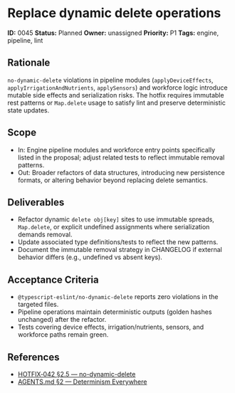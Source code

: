 # Replace dynamic delete operations

**ID:** 0045
**Status:** Planned
**Owner:** unassigned
**Priority:** P1
**Tags:** engine, pipeline, lint

## Rationale
`no-dynamic-delete` violations in pipeline modules (`applyDeviceEffects`, `applyIrrigationAndNutrients`, `applySensors`) and workforce logic introduce mutable side effects and serialization risks.
The hotfix requires immutable rest patterns or `Map.delete` usage to satisfy lint and preserve deterministic state updates.

## Scope
- In: Engine pipeline modules and workforce entry points specifically listed in the proposal; adjust related tests to reflect immutable removal patterns.
- Out: Broader refactors of data structures, introducing new persistence formats, or altering behavior beyond replacing delete semantics.

## Deliverables
- Refactor dynamic `delete obj[key]` sites to use immutable spreads, `Map.delete`, or explicit undefined assignments where serialization demands removal.
- Update associated type definitions/tests to reflect the new patterns.
- Document the immutable removal strategy in CHANGELOG if external behavior differs (e.g., undefined vs absent keys).

## Acceptance Criteria
- `@typescript-eslint/no-dynamic-delete` reports zero violations in the targeted files.
- Pipeline operations maintain deterministic outputs (golden hashes unchanged) after the refactor.
- Tests covering device effects, irrigation/nutrients, sensors, and workforce paths remain green.

## References
- [HOTFIX‑042 §2.5 — no-dynamic-delete](../../../proposals/20251009-hotfix-batch-02.md#25-no-dynamic-delete)
- [AGENTS.md §2 — Determinism Everywhere](../../../../AGENTS.md#2-core-invariants-mirror-sec-%C2%A71)
